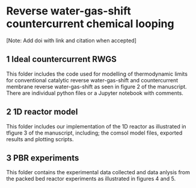 # Reverse water-gas-shift countercurrent chemical looping 
[Note: Add doi with link and citation when accepted]

## 1 Ideal countercurrent RWGS
This folder includes the code used for modelling of thermodynamic limits for conventional catalytic reverse water-gas-shift and countercurrent membrane reverse water-gas-shift as seen in figure 2 of the manuscript. There are individual python files or a Jupyter notebook with comments.

## 2 1D reactor model
This folder includes our implementation of the 1D reactor as illustrated in tfigure 3 of the manuscript, including; the comsol model files, exported results and plotting scripts. 

## 3 PBR experiments
This folder contains the experimental data collected and data anlysis from the packed bed reactor experiments as illustrated in figures 4 and 5. 
